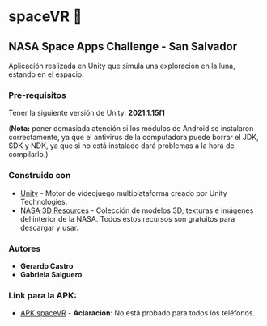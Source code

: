 # spaceVR 🚀
## NASA Space Apps Challenge - San Salvador

Aplicación realizada en Unity que simula una exploración en la luna, estando en el espacio.

### Pre-requisitos
Tener la siguiente versión de Unity: **2021.1.15f1**

(**Nota:** poner demasiada atención si los módulos de Android se instalaron correctamente, ya que el antivirus de la computadora puede borrar el JDK, SDK y NDK,
ya que si no está instalado dará problemas a la hora de compilarlo.)

### Construido con
* [Unity](https://unity.com/es) - Motor de videojuego multiplataforma creado por Unity Technologies.
* [NASA 3D Resources](https://nasa3d.arc.nasa.gov/models) - Colección de modelos 3D, texturas e imágenes del interior de la NASA. 
                                                            Todos estos recursos son gratuitos para descargar y usar.
 

### Autores
* **Gerardo Castro**  
* **Gabriela Salguero** 

### Link para la APK:
* [APK spaceVR](https://drive.google.com/file/d/1ehR_OxNSqla3yeFt9IZEU8zJAA-WrjtH/view) - **Aclaración**: No está probado para todos los teléfonos.
